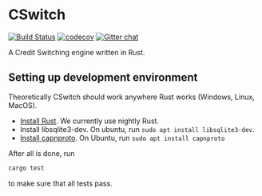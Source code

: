 # CSwitch

[![Build Status](https://travis-ci.com/realcr/cswitch.svg?token=BTq7pyQeAJ7BsmCssexj&branch=master)](https://travis-ci.com/realcr/cswitch)
[![codecov](https://codecov.io/gh/kamyuentse/cswitch/branch/master/graph/badge.svg?token=8wnbKAjDFl)](https://codecov.io/gh/kamyuentse/cswitch)
[![Gitter chat](https://badges.gitter.im/freedomlayer/cswitch.svg)](https://gitter.im/freedomlayer/cswitch?utm_source=badge&utm_medium=badge&utm_campaign=pr-badge&utm_content=badge)

A Credit Switching engine written in Rust.

## Setting up development environment

Theoretically CSwitch should work anywhere Rust works (Windows, Linux, MacOS).

- [Install Rust](https://www.rust-lang.org/install.html). We currently use
    nightly Rust.
- Install libsqlite3-dev. On ubuntu, run `sudo apt install libsqlite3-dev`.
- [Install capnproto](https://capnproto.org/install.html). On Ubuntu, run `sudo apt install capnproto`

After all is done, run 

```bash
cargo test
```

to make sure that all tests pass.

